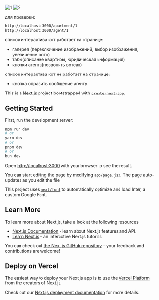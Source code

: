 ![1](https://github.com/s2023alek/rieltor1_frontend/blob/a03828c44d2ddf75033d697caf57e447e3b95312/README/Screenshot_1.png)
![2](https://github.com/s2023alek/rieltor1_frontend/blob/a03828c44d2ddf75033d697caf57e447e3b95312/README/Screenshot_2.png)

для проверки:
```bash
http://localhost:3000/apartment/1
http://localhost:3000/agent/1
```
список интерактива кот работает на странице:
- галерея (переключение изображений, выбор изображения, увеличение фото)
- табы(описание квартиры, юридическая информация)
- кнопки агента(позвонить вотсап)

список интерактива кот не работает на странице:
- кнопка оправить сообщение агенту

This is a [Next.js](https://nextjs.org/) project bootstrapped with [`create-next-app`](https://github.com/vercel/next.js/tree/canary/packages/create-next-app).

## Getting Started

First, run the development server:

```bash
npm run dev
# or
yarn dev
# or
pnpm dev
# or
bun dev
```

Open [http://localhost:3000](http://localhost:3000) with your browser to see the result.

You can start editing the page by modifying `app/page.jsx`. The page auto-updates as you edit the file.

This project uses [`next/font`](https://nextjs.org/docs/basic-features/font-optimization) to automatically optimize and load Inter, a custom Google Font.

## Learn More

To learn more about Next.js, take a look at the following resources:

- [Next.js Documentation](https://nextjs.org/docs) - learn about Next.js features and API.
- [Learn Next.js](https://nextjs.org/learn) - an interactive Next.js tutorial.

You can check out [the Next.js GitHub repository](https://github.com/vercel/next.js/) - your feedback and contributions are welcome!

## Deploy on Vercel

The easiest way to deploy your Next.js app is to use the [Vercel Platform](https://vercel.com/new?utm_medium=default-template&filter=next.js&utm_source=create-next-app&utm_campaign=create-next-app-readme) from the creators of Next.js.

Check out our [Next.js deployment documentation](https://nextjs.org/docs/deployment) for more details.
